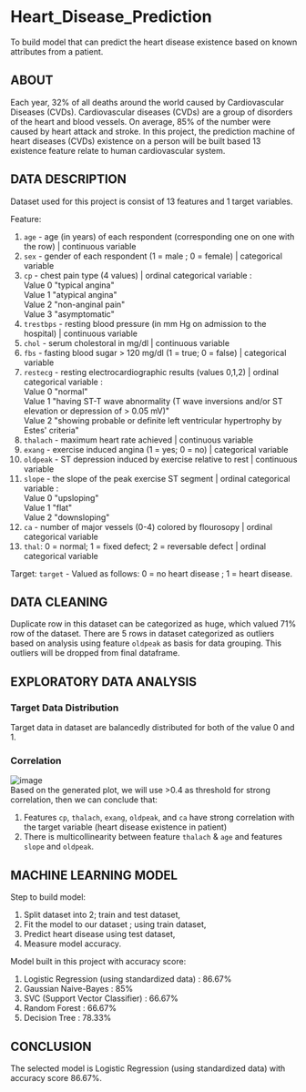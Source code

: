 # Heart_Disease_Prediction
To build model that can predict the heart disease existence based on known attributes from a patient. 

## ABOUT
Each year, 32% of all deaths around the world caused by Cardiovascular Diseases (CVDs). Cardiovascular diseases (CVDs) are a group of disorders of the heart and blood vessels. On average, 85% of the number were caused by heart attack and stroke. In this project, the prediction machine of heart diseases (CVDs) existence on a person will be built based 13 existence feature relate to human cardiovascular system.


## DATA DESCRIPTION
Dataset used for this project is consist of 13 features and 1 target variables.

Feature:
1. `age` - age (in years) of each respondent (corresponding one on one with the row) | continuous variable
2. `sex` - gender of each respondent (1 = male ; 0 = female) | categorical variable
3. `cp` - chest pain type (4 values) | ordinal categorical variable :  
Value 0 "typical angina"  
Value 1 "atypical angina"  
Value 2 "non-anginal pain"  
Value 3 "asymptomatic"
4. `trestbps` - resting blood pressure (in mm Hg on admission to the hospital) | continuous variable
5. `chol` - serum cholestoral in mg/dl | continuous variable
6. `fbs` - fasting blood sugar > 120 mg/dl (1 = true; 0 = false) | categorical variable
7. `restecg` - resting electrocardiographic results (values 0,1,2) | ordinal categorical variable :   
Value 0 "normal"  
Value 1 "having ST-T wave abnormality (T wave inversions and/or ST elevation or depression of > 0.05 mV)"  
Value 2 "showing probable or definite left ventricular hypertrophy by Estes' criteria" 
8. `thalach` - maximum heart rate achieved | continuous variable
9. `exang` - exercise induced angina (1 = yes; 0 = no) | categorical variable
10. `oldpeak` - ST depression induced by exercise relative to rest | continuous variable
11. `slope` - the slope of the peak exercise ST segment | ordinal categorical variable :  
Value 0 "upsloping"  
Value 1 "flat"  
Value 2 "downsloping"
12. `ca` - number of major vessels (0-4) colored by flourosopy | ordinal categorical variable 
13. `thal`: 0 = normal; 1 = fixed defect; 2 = reversable defect | ordinal categorical variable

Target: 
`target` - Valued as follows: 0 = no heart disease ; 1 = heart disease.


## DATA CLEANING
Duplicate row in this dataset can be categorized as huge, which valued 71% row of the dataset.
There are 5 rows in dataset categorized as outliers based on analysis using feature `oldpeak` as basis for data grouping. This outliers will be dropped from final dataframe.


## EXPLORATORY DATA ANALYSIS

### Target Data Distribution
Target data in dataset are balancedly distributed for both of the value 0 and 1.

### Correlation
![image](https://user-images.githubusercontent.com/88548913/138568292-ab68a95d-86ab-49b2-b5ff-58e2dc8dd313.png)  
Based on the generated plot, we will use >0.4 as threshold for strong correlation, then we can conclude that:  
1. Features `cp`, `thalach`, `exang`, `oldpeak`, and `ca` have strong correlation with the target variable (heart disease existence in patient)
2. There is multicollinearity between feature `thalach` & `age` and features `slope` and `oldpeak`.


## MACHINE LEARNING MODEL
Step to build model:
1. Split dataset into 2; train and test dataset,
2. Fit the model to our dataset ; using train dataset,
3. Predict heart disease using test dataset,
4. Measure model accuracy.

Model built in this project with accuracy score:
1. Logistic Regression (using standardized data) : 86.67%
2. Gaussian Naive-Bayes : 85%
3. SVC (Support Vector Classifier) : 66.67%
4. Random Forest : 66.67%
5. Decision Tree : 78.33%


## CONCLUSION
The selected model is Logistic Regression (using standardized data) with accuracy score 86.67%.
